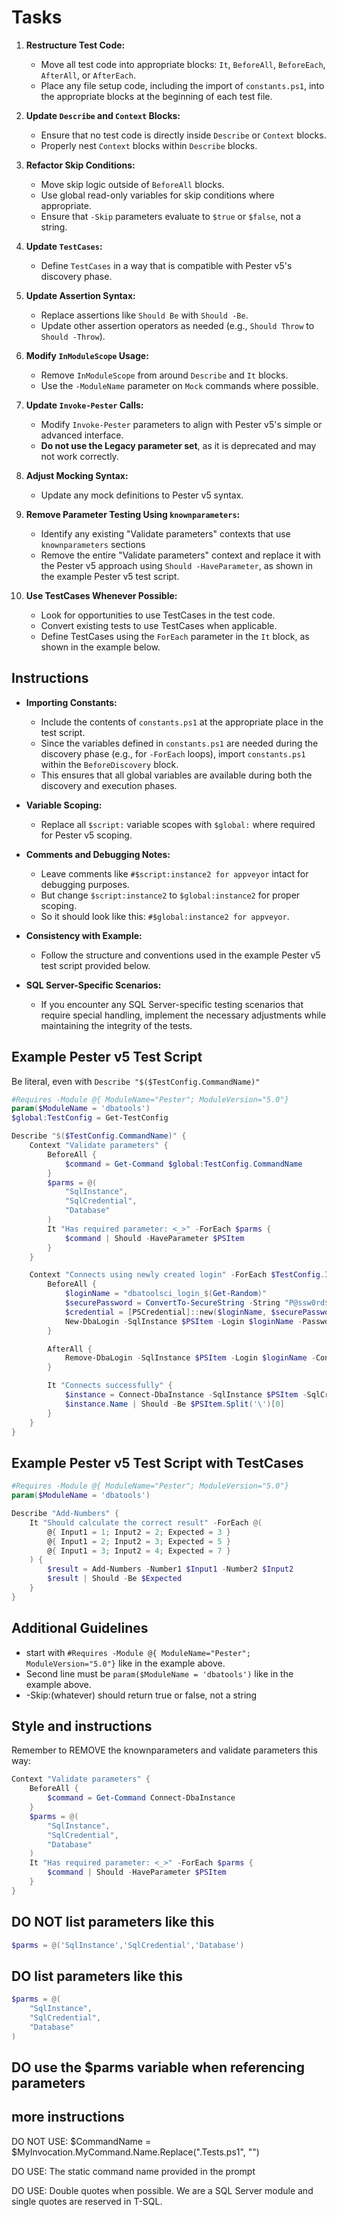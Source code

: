# Tasks

1. **Restructure Test Code:**
   - Move all test code into appropriate blocks: `It`, `BeforeAll`, `BeforeEach`, `AfterAll`, or `AfterEach`.
   - Place any file setup code, including the import of `constants.ps1`, into the appropriate blocks at the beginning of each test file.

2. **Update `Describe` and `Context` Blocks:**
   - Ensure that no test code is directly inside `Describe` or `Context` blocks.
   - Properly nest `Context` blocks within `Describe` blocks.

3. **Refactor Skip Conditions:**
   - Move skip logic outside of `BeforeAll` blocks.
   - Use global read-only variables for skip conditions where appropriate.
   - Ensure that `-Skip` parameters evaluate to `$true` or `$false`, not a string.

4. **Update `TestCases`:**
   - Define `TestCases` in a way that is compatible with Pester v5's discovery phase.

5. **Update Assertion Syntax:**
   - Replace assertions like `Should Be` with `Should -Be`.
   - Update other assertion operators as needed (e.g., `Should Throw` to `Should -Throw`).

6. **Modify `InModuleScope` Usage:**
   - Remove `InModuleScope` from around `Describe` and `It` blocks.
   - Use the `-ModuleName` parameter on `Mock` commands where possible.

7. **Update `Invoke-Pester` Calls:**
   - Modify `Invoke-Pester` parameters to align with Pester v5's simple or advanced interface.
   - **Do not use the Legacy parameter set**, as it is deprecated and may not work correctly.

8. **Adjust Mocking Syntax:**
   - Update any mock definitions to Pester v5 syntax.

9. **Remove Parameter Testing Using `knownparameters`:**
   - Identify any existing "Validate parameters" contexts that use `knownparameters` sections
   - Remove the entire "Validate parameters" context and replace it with the Pester v5 approach using `Should -HaveParameter`, as shown in the example Pester v5 test script.

10. **Use TestCases Whenever Possible:**
    - Look for opportunities to use TestCases in the test code.
    - Convert existing tests to use TestCases when applicable.
    - Define TestCases using the `ForEach` parameter in the `It` block, as shown in the example below.

## Instructions

- **Importing Constants:**
  - Include the contents of `constants.ps1` at the appropriate place in the test script.
  - Since the variables defined in `constants.ps1` are needed during the discovery phase (e.g., for `-ForEach` loops), import `constants.ps1` within the `BeforeDiscovery` block.
  - This ensures that all global variables are available during both the discovery and execution phases.

- **Variable Scoping:**
  - Replace all `$script:` variable scopes with `$global:` where required for Pester v5 scoping.

- **Comments and Debugging Notes:**
  - Leave comments like `#$script:instance2 for appveyor` intact for debugging purposes.
  - But change `$script:instance2` to `$global:instance2` for proper scoping.
  - So it should look like this: `#$global:instance2 for appveyor`.

- **Consistency with Example:**
  - Follow the structure and conventions used in the example Pester v5 test script provided below.

- **SQL Server-Specific Scenarios:**
  - If you encounter any SQL Server-specific testing scenarios that require special handling, implement the necessary adjustments while maintaining the integrity of the tests.

## Example Pester v5 Test Script

Be literal, even with `Describe "$($TestConfig.CommandName)"`

```powershell
#Requires -Module @{ ModuleName="Pester"; ModuleVersion="5.0"}
param($ModuleName = 'dbatools')
$global:TestConfig = Get-TestConfig

Describe "$($TestConfig.CommandName)" {
    Context "Validate parameters" {
        BeforeAll {
            $command = Get-Command $global:TestConfig.CommandName
        }
        $parms = @(
            "SqlInstance",
            "SqlCredential",
            "Database"
        )
        It "Has required parameter: <_>" -ForEach $parms {
            $command | Should -HaveParameter $PSItem
        }
    }

    Context "Connects using newly created login" -ForEach $TestConfig.Instances {
        BeforeAll {
            $loginName = "dbatoolsci_login_$(Get-Random)"
            $securePassword = ConvertTo-SecureString -String "P@ssw0rd$(Get-Random)" -AsPlainText -Force
            $credential = [PSCredential]::new($loginName, $securePassword)
            New-DbaLogin -SqlInstance $PSItem -Login $loginName -Password $securePassword -Confirm:$false
        }

        AfterAll {
            Remove-DbaLogin -SqlInstance $PSItem -Login $loginName -Confirm:$false
        }

        It "Connects successfully" {
            $instance = Connect-DbaInstance -SqlInstance $PSItem -SqlCredential $credential
            $instance.Name | Should -Be $PSItem.Split('\')[0]
        }
    }
}
```

## Example Pester v5 Test Script with TestCases

```powershell
#Requires -Module @{ ModuleName="Pester"; ModuleVersion="5.0"}
param($ModuleName = 'dbatools')

Describe "Add-Numbers" {
    It "Should calculate the correct result" -ForEach @(
        @{ Input1 = 1; Input2 = 2; Expected = 3 }
        @{ Input1 = 2; Input2 = 3; Expected = 5 }
        @{ Input1 = 3; Input2 = 4; Expected = 7 }
    ) {
        $result = Add-Numbers -Number1 $Input1 -Number2 $Input2
        $result | Should -Be $Expected
    }
}
```

## Additional Guidelines
* start with `#Requires -Module @{ ModuleName="Pester"; ModuleVersion="5.0"}` like in the example above.
* Second line must be `param($ModuleName = 'dbatools')` like in the example above.
* -Skip:(whatever) should return true or false, not a string


## Style and instructions

Remember to REMOVE the knownparameters and validate parameters this way:

```powershell
Context "Validate parameters" {
    BeforeAll {
        $command = Get-Command Connect-DbaInstance
    }
    $parms = @(
        "SqlInstance",
        "SqlCredential",
        "Database"
    )
    It "Has required parameter: <_>" -ForEach $parms {
        $command | Should -HaveParameter $PSItem
    }
}
```

## DO NOT list parameters like this

```powershell
$parms = @('SqlInstance','SqlCredential','Database')
```

## DO list parameters like this

```powershell
$parms = @(
    "SqlInstance",
    "SqlCredential",
    "Database"
)
```

## DO use the $parms variable when referencing parameters

## more instructions

DO NOT USE:
$CommandName = $MyInvocation.MyCommand.Name.Replace(".Tests.ps1", "")

DO USE:
The static command name provided in the prompt

DO USE:
Double quotes when possible. We are a SQL Server module and single quotes are reserved in T-SQL.